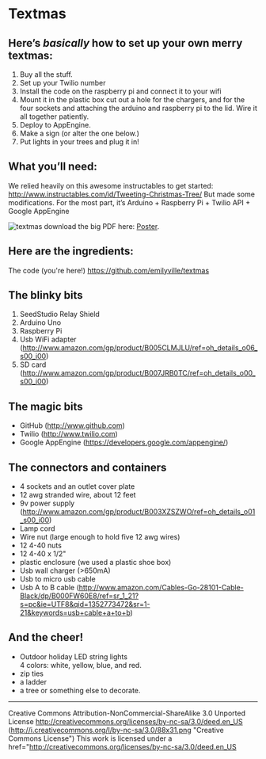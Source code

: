 Textmas
====================

Here’s *basically* how to set up your own merry textmas:
---------------------

1. Buy all the stuff.  
2. Set up your Twilio number
3. Install the code on the raspberry pi and connect it to your wifi
4. Mount it in the plastic box 
cut out a hole for the chargers, and for the four sockets and attaching the arduino and raspberry pi to the lid. Wire it all together patiently.
5. Deploy to AppEngine.
6. Make a sign (or alter the one below.)
7. Put lights in your trees and plug it in!

What you’ll need:
---------------------
We relied heavily on this awesome instructables to get started: http://www.instructables.com/id/Tweeting-Christmas-Tree/
But made some modifications. For the most part, it’s Arduino + Raspberry Pi + Twilio API + Google AppEngine


![textmas](https://raw.github.com/emilyville/textmas/master/poster/lightsign.jpg "textmas")
download the big PDF here: [Poster](https://github.com/emilyville/textmas/blob/master/poster/lightsign.pdf "Poster").

Here are the ingredients:
---------------------

The code (you're here!)
https://github.com/emilyville/textmas

The blinky bits
---------------------
1. SeedStudio Relay Shield
2. Arduino Uno
3. Raspberry Pi
4. Usb WiFi adapter (http://www.amazon.com/gp/product/B005CLMJLU/ref=oh_details_o06_s00_i00)
5. SD card (http://www.amazon.com/gp/product/B007JRB0TC/ref=oh_details_o00_s00_i00)

The magic bits
---------------------
+ GitHub (http://www.github.com)
+ Twilio (http://www.twilio.com)
+ Google AppEngine (https://developers.google.com/appengine/)


The connectors and containers
---------------------
+ 4 sockets and an outlet cover plate
+ 12 awg stranded wire, about 12 feet
+ 9v power supply (http://www.amazon.com/gp/product/B003XZSZWO/ref=oh_details_o01_s00_i00)
+ Lamp cord
+ Wire nut (large enough to hold five 12 awg wires)
+ 12 4-40 nuts
+ 12 4-40 x 1/2"
+ plastic enclosure (we used a plastic shoe box)
+ Usb wall charger (>650mA)
+ Usb to micro usb cable
+ Usb A to B cable (http://www.amazon.com/Cables-Go-28101-Cable-Black/dp/B000FW60E8/ref=sr_1_21?s=pc&ie=UTF8&qid=1352773472&sr=1-21&keywords=usb+cable+a+to+b)

And the cheer!
---------------------
+ Outdoor holiday LED string lights  
4 colors: white, yellow, blue, and red.
+ zip ties
+ a ladder
+ a tree or something else to decorate.

---------------------
Creative Commons Attribution-NonCommercial-ShareAlike 3.0 Unported License
http://creativecommons.org/licenses/by-nc-sa/3.0/deed.en_US
(http://i.creativecommons.org/l/by-nc-sa/3.0/88x31.png "Creative Commons License") 
This work is licensed under a href="http://creativecommons.org/licenses/by-nc-sa/3.0/deed.en_US
